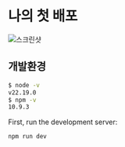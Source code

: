 # 나의 첫 배포

![스크린샷](https://github.com/user-attachments/assets/3f179b89-7fb5-465f-bd6c-dab03358ed23)

## 개발환경
```bash
$ node -v
v22.19.0
$ npm -v
10.9.3
```

First, run the development server:

```bash
npm run dev
```